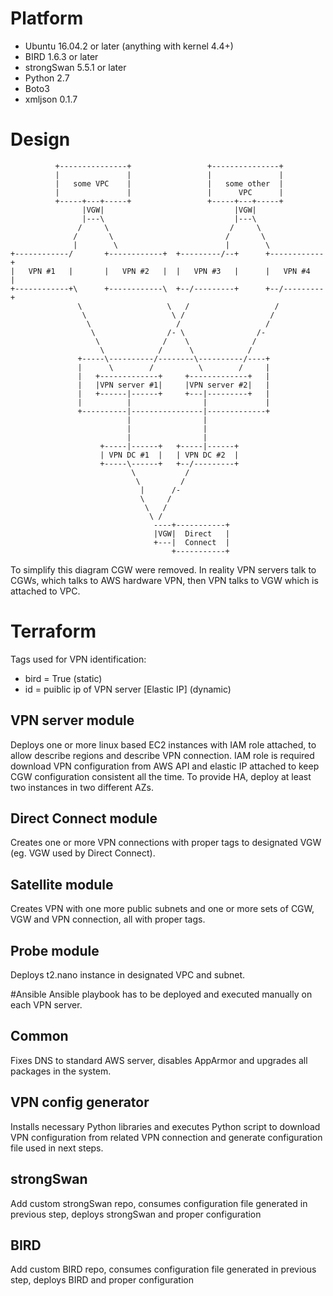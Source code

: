 # Platform
* Ubuntu 16.04.2 or later (anything with kernel 4.4+)
* BIRD 1.6.3 or later
* strongSwan 5.5.1 or later
* Python 2.7
* Boto3
* xmljson 0.1.7

# Design
```
          +---------------+                 +---------------+                              
          |               |                 |               |                              
          |   some VPC    |                 |   some other  |                              
          |               |                 |      VPC      |                              
          +-----+---+-----+                 +-----+---+-----+                              
                |VGW|                             |VGW|                                    
                |---\                             |---\                                    
               /     \                           /     \                                   
              /       \                         /       \                                  
              |        \                        |        \                                 
+------------/       +------------+  +---------/--+      +------------+                    
|   VPN #1   |       |   VPN #2   |  |   VPN #3   |      |   VPN #4   |                    
+------------+\      +------------\  +--/---------+      +--/---------+                    
               \                   \   /                   /                               
                \                   \ /                   /                                
                 \                   /                   /                                 
                  \                /- \                /-                                  
                   \              /    \              /                                    
                    \            /      \            /                                     
               +-----\----------/--------\----------/----+                                 
               |      \        /          \        /     |                                 
               |   +-------------+     +-------------+   |                                 
               |   |VPN server #1|     |VPN server #2|   |                                 
               |   +------|------+     +---|---------+   |                                 
               |          |                |             |                                 
               +----------|----------------|-------------+                                 
                          |                |                                               
                          |                |                                               
                          |                |                                               
                    +-----|------+   +-----|------+                                        
                    | VPN DC #1  |   | VPN DC #2  |                                        
                    +-----\------+   +--/---------+                                        
                           \           /                                                   
                            \         /                                                    
                             |      /-                                                     
                             \     /                                                       
                              \   /                                                        
                               \ /                                                         
                                ----+-----------+                                          
                                |VGW|  Direct   |                                          
                                +---|  Connect  |                                          
                                    +-----------+ 
```
To simplify this diagram CGW were removed. In reality VPN servers talk to CGWs, which talks to AWS hardware VPN, then VPN talks to VGW which is attached to VPC.

# Terraform
Tags used for VPN identification:
* bird = True (static)
* id =  puiblic ip of VPN server [Elastic IP] (dynamic)

## VPN server module
Deploys one or more linux based EC2 instances with IAM role attached, to allow describe regions and describe VPN connection. IAM role is required download VPN configuration from AWS API and elastic IP attached to keep CGW configuration consistent all the time. To provide HA, deploy at least two instances in two different AZs.
  
## Direct Connect module
Creates one or more VPN connections with proper tags to designated VGW (eg. VGW used by Direct Connect).

## Satellite module
Creates VPN with one more public subnets and one or more sets of CGW, VGW and VPN connection, all with proper tags. 

## Probe module
Deploys t2.nano instance in designated VPC and subnet.

#Ansible
Ansible playbook has to be deployed and executed manually on each VPN server.
 
## Common
Fixes DNS to standard AWS server, disables AppArmor and upgrades all packages in the system.

## VPN config generator
Installs necessary Python libraries and executes Python script to download VPN configuration from related VPN connection and generate configuration file used in next steps.   

## strongSwan
Add custom strongSwan repo, consumes configuration file generated in previous step, deploys strongSwan and proper configuration

## BIRD
Add custom BIRD repo, consumes configuration file generated in previous step, deploys BIRD and proper configuration
